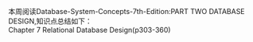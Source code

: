 本周阅读Database-System-Concepts-7th-Edition:PART TWO DATABASE DESIGN,知识点总结如下：  
Chapter 7 Relational Database Design(p303-360)  


